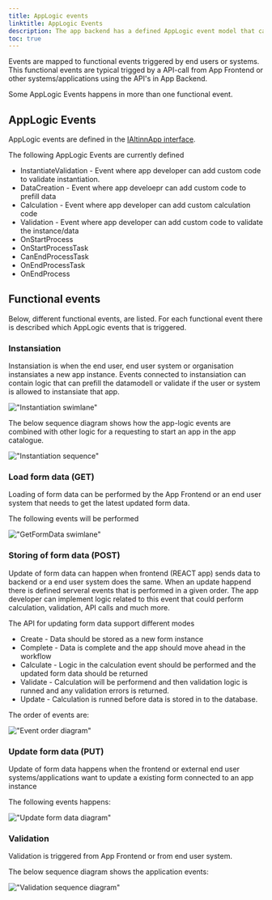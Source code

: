 ```yaml
---
title: AppLogic events
linktitle: AppLogic Events
description: The app backend has a defined AppLogic event model that can be used by the app developer to control when logic in the app will run.
toc: true
---
```


Events are mapped to functional events triggered by end users or systems. This functional events are typical trigged by a API-call 
from App Frontend or other systems/applications using the API's in App Backend. 

Some AppLogic Events happens in more than one functional event. 

## AppLogic Events
AppLogic events are defined in the
[IAltinnApp interface](https://github.com/Altinn/altinn-studio/blob/master/src/Altinn.Apps/AppTemplates/AspNet/Altinn.App.PlatformServices/Interface/IAltinnApp.cs).

The following AppLogic Events are currently defined

- InstantiateValidation - Event where app developer can add custom code to validate instantiation. 
- DataCreation - Event where app develoepr can add custom code to prefill data
- Calculation - Event where app developer can add custom calculation code
- Validation - Event where app developer can add custom code to validate the instance/data
- OnStartProcess
- OnStartProcessTask
- CanEndProcessTask
- OnEndProcessTask
- OnEndProcess

## Functional events

Below, different functional events, are listed.
For each functional event there is described which AppLogic events that is triggered.

### Instansiation
Instansiation is when the end user, end user system or organisation instansiates a new app instance.
Events connected to instansiation can contain logic that can prefill the datamodell
or validate if the user or system is allowed to instansiate that app.

!["Instantiation swimlane"](swimlane_instansiation.svg "Instantiation swimlane")

The below sequence diagram shows how the app-logic events are combined with other logic for a requesting to start an app in the app catalogue.

!["Instantiation sequence"](instansiation_sequence.svg "Instantiation sequence")

### Load form data (GET)
Loading of form data can be performed by the App Frontend or an end user system that needs to get
the latest updated form data. 

The following events will be performed

!["GetFormData swimlane"](swimlane_getformdata.svg "GetFormData swimlane")

### Storing of form data (POST)
Update of form data can happen when frontend (REACT app) sends data to backend
or a end user system does the same. When an update happend there is defined serveral
events that is performed in a given order. The app developer can implement
logic related to this event that could perform calculation, validation, API calls and much more.

The API for updating form data support different modes

- Create - Data should be stored as a new form instance
- Complete - Data is complete and the app should move ahead in the workflow
- Calculate - Logic in the calculation event should be performed and the updated form data should be returned
- Validate - Calculation will be performend and then validation logic is runned and any validation errors is returned.
- Update - Calculation is runned before data is stored in to the database.

The order of events are:

!["Event order diagram"](events_post.svg "Order of events")

### Update form data (PUT)
Update of form data happens when the frontend or external end user systems/applications 
want to update a existing form connected to an app instance

The following events happens:

!["Update form data diagram"](swimlane_updateformdata.svg "Update form data")

### Validation
Validation is triggered from App Frontend or from end user system. 

The below sequence diagram shows the application events:

!["Validation sequence diagram"](validation_sequence.svg "Validation sequence")
